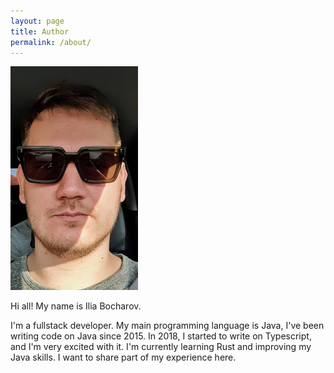 ```yaml
---
layout: page
title: Author
permalink: /about/
---
```

<img src="/assets/images/about/img.png"  width="204" height="358"/>

Hi all! My name is Ilia Bocharov.


I'm a fullstack developer. 
My main programming language is Java, I've been writing code on Java since 2015. 
In 2018, I started to write on Typescript, and I'm very excited with it.
I'm currently learning Rust and improving my Java skills.
I want to share part of my experience here.